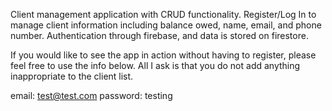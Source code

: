 Client management application with CRUD functionality. Register/Log In to manage client information including balance owed, name, email, and phone number. Authentication through firebase, and data is stored on firestore.

If you would like to see the app in action without having to register, please feel free to use the info below. All I ask is that you do not add anything inappropriate to the client list.

email: test@test.com
password: testing
